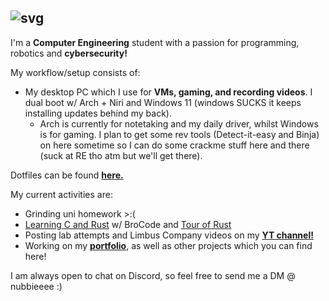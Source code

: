 ## ![svg](https://readme-typing-svg.herokuapp.com?font=B612+Mono&duration=2500&pause=1000&color=FFFFFF&width=435&lines=Hey+there%2C+I'm+Nubb.)

I'm a **Computer Engineering** student with a passion for programming, robotics and **cybersecurity!** 

My workflow/setup consists of: 
- My desktop PC which I use for **VMs, gaming, and recording videos**. I dual boot w/ Arch + Niri and Windows 11 (windows SUCKS it keeps installing updates behind my back). 
    - Arch is currently for notetaking and my daily driver, whilst Windows is for gaming. I plan to get some rev tools (Detect-it-easy and Binja) on here sometime so I can do some crackme stuff here and there (suck at RE tho atm but we'll get there). 

Dotfiles can be found [**here.**](https://github.com/nubbsterr/nubbsterr/tree/main/dotfiles)

My current activities are:
* Grinding uni homework >:(
* [Learning C and Rust](https://github.com/nubbsterr/nubbsterr/tree/main/programming) w/ BroCode and [Tour of Rust](https://tourofrust.com/)
* Posting lab attempts and Limbus Company videos on my [**YT channel!**](https://www.youtube.com/@0xnubb)
* Working on my [**portfolio**](https://github.com/nubbsterr/web), as well as other projects which you can find here!

I am always open to chat on Discord, so feel free to send me a DM @ nubbieeee :)
